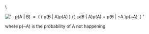 \\

!['   p(A | B)  =  ( ( p(B | A)p(A)
) /(  p(B | A)p(A) + p(B | \~A )p(\~A)  ) '](../dictionary/equation_images/2473.1..png)

where p(\~A) is the probability of A not happening.
